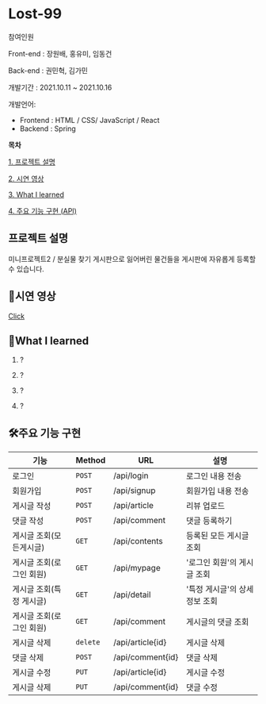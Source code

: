 # Lost-99

참여인원

Front-end : 장원배, 홍유미, 임동건

Back-end : 권민혁, 김가민

개발기간 : 2021.10.11 ~ 2021.10.16

개발언어:
-   Frontend : HTML / CSS/ JavaScript / React
-   Backend : Spring


**목차**

[1. 프로젝트 설명](#프로젝트-설명)

[2. 시연 영상](#시연-영상)

[3. What I learned ](#what-i-learned)

[4. 주요 기능 구현 (API) ](#주요-기능-구현)


## 프로젝트 설명

미니프로젝트2 / 분실물 찾기 게시판으로 잃어버린 물건들을 게시판에 자유롭게 등록할 수 있습니다.


## 🎥시연 영상

 [Click]()
 
 

## 🔎What I learned

1. ?

2. ?

3. ?

4. ?


## 🛠주요 기능 구현

|   기능             |Method                |URL              |  설명         |
|----------------|-------------------------------|-----------|-----------   |
|로그인   |`POST`             |/api/login          |  로그인 내용 전송          |
|회원가입      |`POST`            |/api/signup        |   회원가입 내용 전송      |
|게시글 작성 |	`POST` 	     |/api/article			|  리뷰 업로드   |
|댓글 작성|`POST`|/api/comment| 댓글 등록하기|
|게시글 조회(모든게시글)|`GET`           |/api/contents      |등록된 모든 게시글 조회|
|게시글 조회(로그인 회원)|`GET`          |/api/mypage|    '로그인 회원'의 게시글 조회  |
|게시글 조회(특정 게시글)|`GET`          |/api/detail|    '특정 게시글'의 상세정보 조회  |
|게시글 조회(로그인 회원)|`GET`          |/api/comment|    게시글의 댓글 조회  |
|게시글 삭제|`delete`|/api/article{id}|게시글 삭제|
|댓글 삭제|`POST`|/api/comment{id}|댓글 삭제|
|게시글 수정|`PUT`|/api/article{id}|게시글 수정|
|게시글 삭제|`PUT`|/api/comment{id}|댓글 수정|
